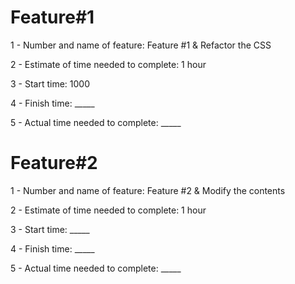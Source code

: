 # Feature#1
1 - Number and name of feature: Feature #1 & Refactor the CSS

2 - Estimate of time needed to complete: 1 hour

3 - Start time: 1000

4 - Finish time: _____

5 - Actual time needed to complete: _____

# Feature#2
1 - Number and name of feature: Feature #2 & Modify the contents

2 - Estimate of time needed to complete: 1 hour

3 - Start time: _____

4 - Finish time: _____

5 - Actual time needed to complete: _____